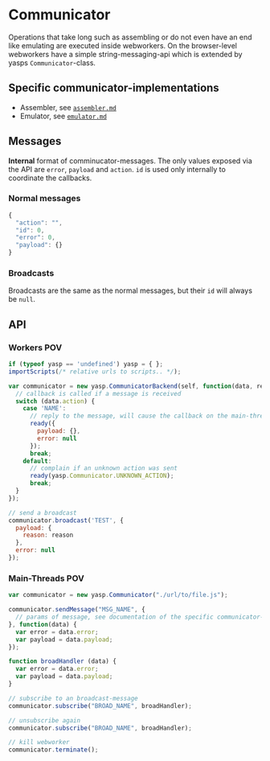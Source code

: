 # Communicator
Operations that take long such as assembling or do not even have an end like emulating are executed inside webworkers.
On the browser-level webworkers have a simple string-messaging-api which is extended by yasps `Communicator`-class.

## Specific communicator-implementations
* Assembler, see [`assembler.md`](./assembler/assembler.md)
* Emulator, see [`emulator.md`](./emulator/emulator.md)

## Messages
**Internal** format of  comminucator-messages. The only values exposed via the API are `error`, `payload` and `action`.
`id` is used only internally to coordinate the callbacks.

### Normal messages
```javascript
{
  "action": "",
  "id": 0,
  "error": 0,
  "payload": {}
}
```

### Broadcasts
Broadcasts are the same as the normal messages, but their `id` will always be `null`.

## API

### Workers POV
```javascript
if (typeof yasp == 'undefined') yasp = { };
importScripts(/* relative urls to scripts.. */);

var communicator = new yasp.CommunicatorBackend(self, function(data, ready) {
  // callback is called if a message is received
  switch (data.action) {
    case 'NAME':
      // reply to the message, will cause the callback on the main-thread to be called
      ready({
        payload: {},
        error: null
      });
      break;
    default:
      // complain if an unknown action was sent
      ready(yasp.Communicator.UNKNOWN_ACTION);
      break;
  }
});

// send a broadcast
communicator.broadcast('TEST', {
  payload: {
    reason: reason
  },
  error: null
});
```

### Main-Threads POV
```javascript
var communicator = new yasp.Communicator("./url/to/file.js");

communicator.sendMessage("MSG_NAME", {
  // params of message, see documentation of the specific communicator-impl you're working with
}, function(data) {
  var error = data.error;
  var payload = data.payload;
});

function broadHandler (data) {
  var error = data.error;
  var payload = data.payload;
}

// subscribe to an broadcast-message
communicator.subscribe("BROAD_NAME", broadHandler);

// unsubscribe again
communicator.subscribe("BROAD_NAME", broadHandler);

// kill webworker
communicator.terminate();
```